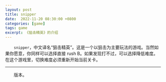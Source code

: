 ```yaml
---
layout: post
title: snipper
date:  2022-11-20 08:30:00 +0800
categories: [game]
tags: game
excerpt: 《狙击精英》的介绍
---
```


&emsp;&emsp;`snipper`，中文译名“狙击精英”。这是一个以狙击为主要玩法的游戏。当然如果你愿意，你同样可以选择直接 rush B。如果发现打不过，可以选择降低难度。在这个游戏里，切换难度必须重新开始当前关卡。

---

&emsp;&emsp;版本。

